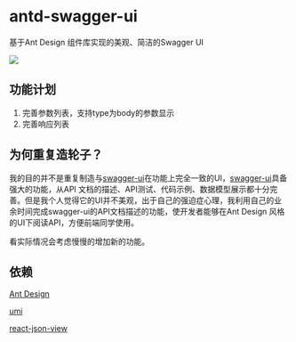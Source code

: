 # antd-swagger-ui

基于Ant Design 组件库实现的美观、简洁的Swagger UI

![](../screenshots/api.jpg)

## 功能计划

1. 完善参数列表，支持type为body的参数显示
1. 完善响应列表

## 为何重复造轮子？

我的目的并不是重复制造与[swagger-ui](https://github.com/swagger-api/swagger-ui)在功能上完全一致的UI，[swagger-ui](https://github.com/swagger-api/swagger-ui)具备强大的功能，从API 文档的描述、API测试、代码示例、数据模型展示都十分完善。但是我个人觉得它的UI并不美观，出于自己的强迫症心理，我利用自己的业余时间完成swagger-ui的API文档描述的功能，使开发者能够在Ant Design 风格的UI下阅读API，方便前端同学使用。

看实际情况会考虑慢慢的增加新的功能。

## 依赖

[Ant Design](https://ant.design/index-cn)

[umi](https://umijs.org/)

[react-json-view](https://github.com/mac-s-g/react-json-view/)
